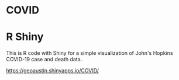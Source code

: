 # COVID
# R Shiny

This is R code with Shiny for a simple visualization of John's Hopkins COVID-19 case and death data.

https://geoaustin.shinyapps.io/COVID/
